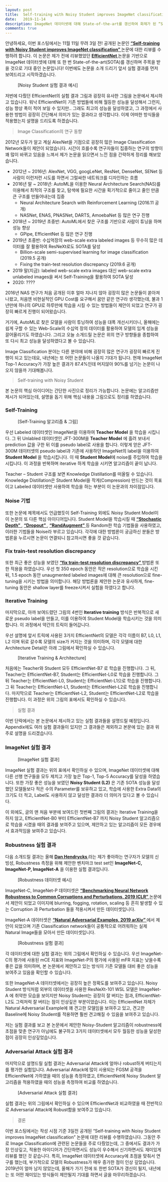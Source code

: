 ```yaml
---
layout: post
title:  Self-training with Noisy Student improves ImageNet classification Review
date:   2019-11-14
description: ImageNet 데이터셋에 대해 State-of-the-art를 갱신하여 화제가 된 “Self-training with Noisy Student improves ImageNet classification” 논문에 대한 리뷰를 수행하였습니다.
comments: true
---
```


안녕하세요, 이번 포스팅에서는 11월 11일 무려 3일 전! 공개된 논문인 
 <a href="https://arxiv.org/pdf/1911.04252.pdf" target="_blank"><b> “Self-training with Noisy Student improves ImageNet classification” </b></a> 
논문에 대한 리뷰를 수행하려 합니다. 이 논문은 제가 전에 리뷰했었던 
<a href="https://hoya012.github.io/blog/EfficientNet-review/" target="_blank"><b> EfficientNet </b></a>
논문을 기반으로 ImageNet 데이터셋에 대해 또 한 번 State-of-the-art(SOTA)를 갱신하며 주목을 받을 것으로 기대 중인 논문입니다! 이번에도 논문을 소개 드리기 앞서 실험 결과를 먼저 보여드리고 시작하겠습니다.

<figure>
	<img src="{{ '/assets/img/noisy_student/1.PNG' | prepend: site.baseurl }}" alt=""> 
	<figcaption> [Noisy Student 실험 결과 예시] </figcaption>
</figure> 
저번에 다뤘던 EfficientNet의 실험 결과 그림과 굉장히 유사한 그림을 논문에서 제시하고 있습니다. 워낙 EfficientNet이 기존 방법들에 비해 월등한 성능을 달성해서 그런지, 성능 향상 폭이 적어 보일 수 있지만.. 그래도 최고의 성능을 달성하였고, 그 과정에서 사용한 방법이 굉장히 간단해서 의미가 있는 결과라고 생각합니다. 이제 어떠한 방식들을 적용했는지 설명을 드리도록 하겠습니다.

<blockquote> Image Classification의 연구 동향 </blockquote>
2012년 모두가 알고 계실 AlexNet을 기점으로 굉장히 많은 Image Classification Network들이 제안이 되었습니다. 시간이 흐를수록 연구자들이 집중하는 연구의 방향이 꽤 많이 바뀌고 있음을 느껴서 제가 논문을 읽으면서 느낀 점을 간략하게 정리를 해보았습니다.

- 2012년 ~ 2016년: AlexNet, VGG, googLeNet, ResNet, DenseNet, SENet 등 사람이 이런저런 시도를 하면서 그럴싸한 네트워크를 디자인하는 흐름
- 2016년 말 ~ 2018년: AutoML을 이용한 Neural Architecture Search(NAS)를 이용해서 최적의 구조를 찾고, 탐색에 필요한 시간을 획기적으로 줄이고 줄인 만큼 큰 구조를 만들어내는데 집중
   - Neural Architecture Search with Reinforcement Learning (2016.11 공개)
   - NASNet, ENAS, PNASNet, DARTS, AmoebaNet 등 많은 연구 진행 
- 2018년 ~ 2019년 초중반: AutoML에서 찾은 구조를 기반으로 사람이 튜닝을 하며 성능 향상
   - GPipe, EfficientNet 등 많은 연구 진행
- 2019년 초중반: 수십억장의 web-scale extra labeled images 등 무수히 많은 데이터를 잘 활용하여 ResNeXt로도 SOTA를 달성
   - Billion-scale semi-supervised learning for image classification (2019.5 공개)
   - Fixing the train-test resolution discrepancy (2019.6 공개)
- 2019 말(지금): labeled web-scale extra images 대신 web-scale extra unlabeled images을 써서 Self-Training을 활용하여 SOTA 달성
- 2020: ????

2016년 NAS 연구가 처음 공개된 이후 얼마 지나지 않아 굉장히 많은 논문들이 쏟아져 나왔고, 처음엔 비현실적인 GPU Cost를 요구해서 꿈만 같은 연구라 생각했는데, 불과 1년만에 하나의 GPU로 하루만에 학습을 시킬 수 있는 방법들이 제안이 되었고 연구가 굉장히 빠르게 진행이 되어왔습니다. 

거기에, AutoML로 찾은 모델을 사람이 튜닝하여 성능을 대폭 개선시키더니, 올해에는 쉽게 구할 수 있는 Web-Scale의 수십억 장의 데이터를 활용하여 모델의 임계 성능을 끌어올리기도 하였습니다. 그리고 오늘 소개드릴 논문은 위의 연구 방향들을 종합하여 또 다시 최고 성능을 달성하였다고 볼 수 있습니다. 

Image Classification 분야는 다른 분야에 비해 굉장히 많은 연구가 굉장히 빠르게 진행이 되고 있는데요, 내년에는 또 어떤 논문들이 나올지 기대가 됩니다. 현재 ImageNet Top-1 Accuracy가 가장 높은 결과가 87.4%인데 머지않아 90%를 넘기는 논문이 나오지 않을까 기대해봅니다.

<blockquote> Self-training with Noisy Student </blockquote>
본 논문의 핵심 아이디어는 간단한 사진으로 정리가 가능합니다. 논문에는 알고리즘만 제시가 되어있는데, 설명을 돕기 위해 핵심 내용을 그림으로도 정리를 하였습니다.

### Self-Training
<figure>
	<img src="{{ '/assets/img/noisy_student/2.PNG' | prepend: site.baseurl }}" alt=""> 
	<figcaption> [Self-Training 알고리즘 & 그림] </figcaption>
</figure> 

우선 Labeled 데이터셋인 ImageNet을 이용하여 **Teacher Model** 을 학습을 시킵니다. 그 뒤 Unlabled 데이터셋인 JFT-300M을 **Teacher Model** 에 흘려 보내서 prediction 값을 구한 뒤 이를 pseudo label로 사용을 합니다. 이렇게 얻은 JFT-300M 데이터셋의 pseudo label과 기존에 사용하던 ImageNet의 label을 이용하여 **Student Model** 을 학습시킵니다. 이 때 **Student Model**에 noise를 주입하여 학습을 시킵니다. 이 과정을 반복하며 iterative 하게 학습을 시키면 알고리즘이 끝이 납니다. 

Teacher – Student 구조를 보면 Knowledge Distillation를 떠올릴 수 있습니다. Knowledge Distillation은 Student Model을 작게(Compression) 만드는 것이 목표이고 Labeled 데이터셋만 사용하여 학습을 하는 부분이 이 논문과의 차이점입니다. 

### Noise 기법

또한 논문에 제목에서도 언급했듯이 Self-Training 외에도 Noisy Student Model이 이 논문의 또 다른 핵심 아이디어입니다. Student Model을 학습시킬 때 
<a href="https://arxiv.org/pdf/1603.09382.pdf" target="_blank"><b> “Stochastic Depth” </b></a> 
,
<a href="http://jmlr.org/papers/volume15/srivastava14a.old/srivastava14a.pdf" target="_blank"><b> “Dropout” </b></a> 
,
<a href="https://arxiv.org/pdf/1909.13719.pdf" target="_blank"><b> “RandAugment” </b></a> 
등 Random한 학습 기법들을 사용하였고, 이러한 기법들을 Noise라 부르고 있습니다. 각각에 대한 방법론이 궁금하신 분들은 방법론을 누르시면 논문이 연결되니 참고하시면 좋을 것 같습니다.

### Fix train-test resolution discrepancy
또한 최근 좋은 성능을 보였던 
<a href="https://arxiv.org/pdf/1906.06423.pdf" target="_blank"><b> “fix train-test resolution discrepancy” </b></a> 
방법론 또한 적용을 하였습니다. 우선 첫 350 epoch 동안은 작은 resolution으로 학습을 시킨 뒤, 1.5 epoch 동안 unaugmented labeled images에 대해 큰 resolution으로 fine-tuning을 시키는 방법을 의미합니다. 해당 방법론을 제안한 논문과 유사하게, fine-tuning 동안은 shallow layer를 freeze시켜서 실험을 하였다고 합니다. 

### Iterative Training
마지막으로, 아까 보여드렸던 그림의 4번인 **Iterative training** 방식은 반복적으로 새로운 pseudo label을 만들고, 이를 이용하여 Student Model을 학습시키는 것을 의미합니다. 이 과정에서 약간의 트릭이 들어갑니다. 

우선 설명에 앞서 트릭에 사용된 3가지 EfficientNet의 모델은 각각 이름이 B7, L0, L1, L2 이며 뒤로 갈수록 모델의 size가 커지는 것을 의미하며, 각각 모델에 대한 Architecture Detail은 아래 그림에서 확인하실 수 있습니다.

<figure>
	<img src="{{ '/assets/img/noisy_student/3.PNG' | prepend: site.baseurl }}" alt=""> 
	<figcaption> [Iterative Training & Architecture] </figcaption>
</figure> 

처음에는 Teacher와 Student 모두 EfficientNet-B7 로 학습을 진행합니다. 그 뒤, Teacher는 EfficientNet-B7, Student는 EfficientNet-L0로 학습을 진행합니다. 그 뒤 Teacher는 EfficientNet-L0, Student는 EfficientNet-L1으로 학습을 진행합니다. 그 뒤 Teacher는 EfficientNet-L1, Student는 EfficientNet-L2로 학습을 진행합니다. 마지막으로 Teacher는 EfficientNet-L2, Student는 EfficientNet-L2로 학습을 진행합니다. 이 과정은 위의 그림의 표에서도 확인하실 수 있습니다.

<blockquote> 실험 결과 </blockquote>
이번 단락에서는 본 논문에서 제시하고 있는 실험 결과들을 설명드릴 예정입니다. Appendix에도 여러 실험 결과들이 있지만 그 결과들은 제외하고 본문에 있는 결과 위주로 설명을 드리겠습니다.

### ImageNet 실험 결과
<figure>
	<img src="{{ '/assets/img/noisy_student/4.PNG' | prepend: site.baseurl }}" alt=""> 
	<figcaption> [ImageNet 실험 결과] </figcaption>
</figure> 

ImageNet 실험 결과는 위의 표에서 확인하실 수 있으며, ImageNet 데이터셋에 대해 다른 선행 연구들을 모두 제치고 가장 높은 Top-1, Top-5 Accuracy를 달성을 하였습니다. 또한 가장 좋은 성능을 보였던 **Noisy Student (L2)** 은 기존 SOTA 성능을 달성했던 모델들보다 적은 수의 Parameter를 보유하고 있고, 학습에 사용한 Extra Data의 크기도 더 적고, Label도 사용하지 않고 달성한 결과라 더 의미가 있다고 볼 수 있습니다. 

이 외에도, 글의 맨 처음 부분에 보여드린 첫번째 그림의 결과는 Iterative Training을 하지 않고, EfficientNet-B0 부터 EfficientNet-B7 까지 Noisy Student 알고리즘으로 학습을 시켰을 때의 결과를 보여주고 있으며, 제안하고 있는 알고리즘이 모든 경우에서 효과적임을 보여주고 있습니다. 

### Robustness 실험 결과
다음 소개드릴 결과는 올해 
<a href="https://people.eecs.berkeley.edu/~hendrycks/" target="_blank"><b> Dan Hendrycks </b></a>
라는 제가 좋아하는 연구자가 모델의 신빙성, Robustness 측정을 위해 제안한 벤치마크 test set인 **ImageNet-C, ImageNet-P, ImageNet-A** 을 이용한 실험 결과입니다.

<figure>
	<img src="{{ '/assets/img/noisy_student/7.PNG' | prepend: site.baseurl }}" alt=""> 
	<figcaption> [Robustness 데이터셋 예시] </figcaption>
</figure> 

ImageNet-C, ImageNet-P 데이터셋은 
<a href="https://arxiv.org/pdf/1903.12261.pdf" target="_blank"><b> “Benchmarking Neural Network Robustness to Common Corruptions and Perturbations, 2019 ICLR” </b></a>
논문에서 제안이 되었고 이미지에 blurring, fogging, rotation, scaling 등 흔히 발생할 수 있는 Corruption 과 Perturbation 들을 적용시켜서 만든 데이터셋입니다.

ImageNet-A 데이터셋은
<a href="https://arxiv.org/pdf/1907.07174.pdf" target="_blank"><b> “Natural Adversarial Examples, 2019 arXiv” </b></a>
에서 제안이 되었으며 기존 Classification network들이 공통적으로 어려워하는 실제 Natural Image들을 모아서 만든 데이터셋입니다. 

<figure>
	<img src="{{ '/assets/img/noisy_student/5.PNG' | prepend: site.baseurl }}" alt=""> 
	<figcaption> [Robustness 실험 결과] </figcaption>
</figure> 

각 데이터셋에 대한 실험 결과는 위의 그림에서 확인하실 수 있습니다. 우선 ImageNet-C의 평가에 사용된 mCE 지표와 ImageNet-P의 평가에 사용된 mFR 지표는 낮을수록 좋은 값을 의미하며, 본 논문에서 제안하고 있는 방식이 기존 모델들 대비 좋은 성능을 보여주고 있음을 확인할 수 있습니다. 

또한 ImageNet-A 데이터셋에서는 굉장히 높은 정확도를 보여주고 있습니다. Noisy Student 방식처럼 외부의 데이터셋을 사용한 ResNeXt-101 WSL 모델은 ImageNet-A 에 취약한 모습을 보이지만 Noisy Student는 굉장히 잘 버티는 점과, EfficientNet-L2도 그럭저럭 잘 버티는 점이 인상깊은 부분이었습니다. 이는 EfficientNet 자체가 Natural Adversarial Example에 꽤 견고한 모델임을 보여주고 있고, 견고한 Baseline에 Noisy Student를 적용하면 훨씬 견고해질 수 있음을 보여주고 있습니다.

저는 실험 결과를 보고 본 논문에서 제안한 Noisy-Student 알고리즘이 robustness에 초점을 맞춘 연구가 아님에도 불구하고 3가지 데이터셋에서 모두 월등한 성능을 달성한 점이 굉장히 인상깊었습니다. 

### Adversarial Attack 실험 결과
마지막으로 설명드릴 실험 결과는 Adversarial Attack에 얼마나 robust하게 버티는지를 평가한 실험입니다. Adversarial Attack에 많이 사용되는 FGSM 공격을 EfficientNet에 가하였을 때의 성능을 측정하였고, EfficientNet에 Noisy Student 알고리즘을 적용하였을 때의 성능을 측정하여 비교를 하였습니다. 

<figure>
	<img src="{{ '/assets/img/noisy_student/6.PNG' | prepend: site.baseurl }}" alt=""> 
	<figcaption> [Adversarial Attack 실험 결과] </figcaption>
</figure> 

실험 결과는 위의 그림에서 확인하실 수 있으며 EfficientNet과 비교하였을 때 전반적으로 Adversarial Attack에 Robust함을 보여주고 있습니다. 

<blockquote> 결론 </blockquote>
이번 포스팅에서는 작성 시점 기준 3일전 공개된 “Self-training with Noisy Student improves ImageNet classification” 논문에 대한 리뷰를 수행하였습니다. 그동안 주로 Image Classification에 관련된 논문들을 주로 다뤘었는데, 그 중에서도 결과가 가장 인상깊고, 적용한 아이디어가 간단하면서도 성능이 우수해서 신기하면서도 재미있게 리뷰를 했던 것 같습니다. 특히, ImageNet 데이터셋에 Accuracy에 초점을 맞춰서 연구를 했는데, 부가적으로 모델의 Robustness가 매우 증가한 점이 인상 깊었습니다. 2019년이 얼마 남지 않았는데, 올해가 가기 전에 또 한번 SOTA가 갱신이 될지, 내년에는 또 어떤 재미있는 방식들이 제안될지 기대를 하면서 글을 마무리하겠습니다.


